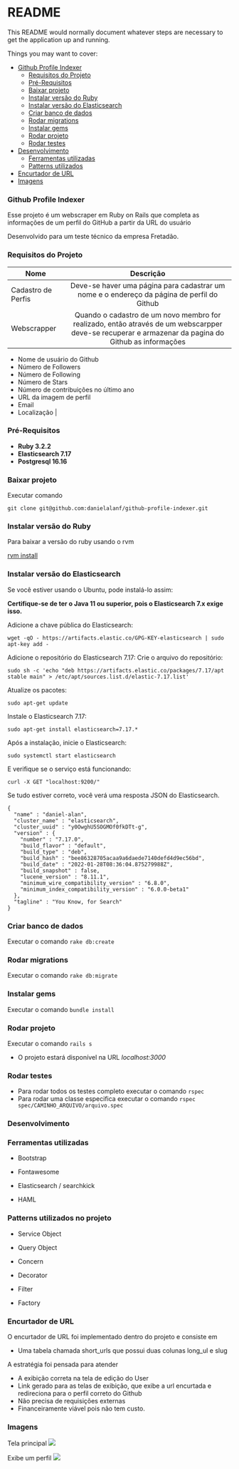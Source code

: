 # README

This README would normally document whatever steps are necessary to get the
application up and running.

Things you may want to cover:

- [Github Profile Indexer](#github-profile-indexer)
  - [Requisitos do Projeto](#requisitos-do-projeto)
  - [Pré-Requisitos](#pré-requisitos)
  - [Baixar projeto](#baixar-projeto)
  - [Instalar versão do Ruby](#instalar-versão-do-ruby)
  - [Instalar versão do Elasticsearch](#instalar-versão-do-elasticsearch)
  - [Criar banco de dados](#criar-banco-de-dados)
  - [Rodar migrations](#rodar-migrations)
  - [Instalar gems](#instalar-gems)
  - [Rodar projeto](#rodar-projeto)
  - [Rodar testes](#rodar-testes)
- [Desenvolvimento](#desenvolvimento)
  - [Ferramentas utilizadas](#ferramentas-utilizadas)
  - [Patterns utilizados](#patterns-utilizados)
- [Encurtador de URL](#encurtador-de-url)
- [Imagens](#imagens)

### Github Profile Indexer

Esse projeto é um webscraper em Ruby on Rails que completa as informações de um perfil do GitHub a partir da URL do usuário

Desenvolvido para um teste técnico da empresa Fretadão.

### Requisitos do Projeto


| Nome | Descrição |
|----------|:-------------:|
| Cadastro de Perfis | Deve-se haver uma página para cadastrar um nome e o endereço da página de perfil do Github |
| Webscrapper| Quando o cadastro de um novo membro for realizado, então através de um webscarpper deve-se recuperar e armazenar da pagina do Github as informações
* Nome de usuário do Github
* Número de Followers
* Número de Following
* Número de Stars
* Número de contribuições no último ano
* URL da imagem de perfil
* Email
* Localização
|


### Pré-Requisitos

* **Ruby 3.2.2**
* **Elasticsearch 7.17**
* **Postgresql 16.16**

### Baixar projeto

Executar comando

```git clone git@github.com:danielalanf/github-profile-indexer.git```

### Instalar versão do Ruby

Para baixar a versão do ruby usando o rvm

[rvm install](https://rvm.io/rvm/install)

### Instalar versão do Elasticsearch

Se você estiver usando o Ubuntu, pode instalá-lo assim:

**Certifique-se de ter o Java 11 ou superior, pois o Elasticsearch 7.x exige isso.**

Adicione a chave pública do Elasticsearch:

```
wget -qO - https://artifacts.elastic.co/GPG-KEY-elasticsearch | sudo apt-key add -
```

Adicione o repositório do Elasticsearch 7.17: Crie o arquivo do repositório:

```
sudo sh -c 'echo "deb https://artifacts.elastic.co/packages/7.17/apt stable main" > /etc/apt/sources.list.d/elastic-7.17.list'
```

Atualize os pacotes:

```
sudo apt-get update
```

Instale o Elasticsearch 7.17:

```
sudo apt-get install elasticsearch=7.17.*
```

Após a instalação, inicie o Elasticsearch:

```
sudo systemctl start elasticsearch
```

E verifique se o serviço está funcionando:

```
curl -X GET "localhost:9200/"
```

Se tudo estiver correto, você verá uma resposta JSON do Elasticsearch.

```
{
  "name" : "daniel-alan",
  "cluster_name" : "elasticsearch",
  "cluster_uuid" : "y0OwghU5SOGMOf0fkDTt-g",
  "version" : {
    "number" : "7.17.0",
    "build_flavor" : "default",
    "build_type" : "deb",
    "build_hash" : "bee86328705acaa9a6daede7140defd4d9ec56bd",
    "build_date" : "2022-01-28T08:36:04.875279988Z",
    "build_snapshot" : false,
    "lucene_version" : "8.11.1",
    "minimum_wire_compatibility_version" : "6.8.0",
    "minimum_index_compatibility_version" : "6.0.0-beta1"
  },
  "tagline" : "You Know, for Search"
}
```

### Criar banco de dados

Executar o comando ```rake db:create```

### Rodar migrations

Executar o comando ```rake db:migrate```

### Instalar gems

Executar o comando ```bundle install```

### Rodar projeto

Executar o comando ```rails s```

* O projeto estará disponível na URL *localhost:3000*

### Rodar testes

* Para rodar todos os testes completo executar o comando ```rspec```
* Para rodar uma classe especifica executar o comando ```rspec spec/CAMINHO_ARQUIVO/arquivo.spec```

### Desenvolvimento

### Ferramentas utilizadas

* Bootstrap

* Fontawesome

* Elasticsearch / searchkick

* HAML

### Patterns utilizados no projeto

* Service Object

* Query Object

* Concern

* Decorator

* Filter

* Factory

### Encurtador de URL

O encurtador de URL foi implementado dentro do projeto e consiste em

* Uma tabela chamada short_urls que possui duas colunas long_ul e slug

A estratégia foi pensada para atender

* A exibição correta na tela de edição do User
* Link gerado para as telas de exibição, que exibe a url encurtada e redireciona para o perfil correto do Github
* Não precisa de requisições externas
* Financeiramente viável pois não tem custo.

### Imagens

Tela principal
<img src="/public/telas/index.png">

Exibe um perfil
<img src="/public/telas/show.png">
